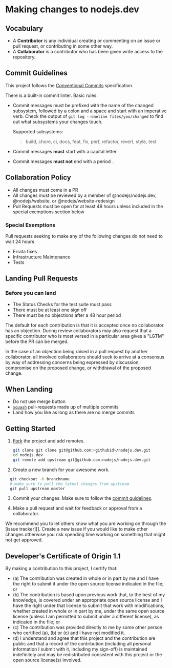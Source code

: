 # Making changes to nodejs.dev

## Vocabulary

- A **Contributor** is any individual creating or commenting on an issue or pull request,
  or contributing in some other way.
- A **Collaborator** is a contributor who has been given write access to the repository.

## Commit Guidelines

This project follows the [Conventional Commits][] specification.

There is a built-in commit linter. Basic rules:

* Commit messages must be prefixed with the name of the changed subsystem, followed by a colon and a space and start with an imperative verb. Check the output of `git log --oneline files/you/changed` to find out what subsystems your changes touch.

  Supported subsystems:

  > build, chore, ci, docs, feat, fix, perf, refactor, revert, style, test

* Commit messages **must** start with a capital letter
* Commit messages **must not** end with a period `.`

## Collaboration Policy

* All changes must come in a PR
* All changes must be reviewed by a member of @nodejs/nodejs.dev,
  @nodejs/website, or @nodejs/website-redesign
* Pull Requests must be open for at least 48 hours unless included in the special exemptions section below

### Special Exemptions

Pull requests seeking to make any of the following changes do not need to wait 24 hours

* Errata fixes
* Infrastructure Maintenance
* Tests

## Landing Pull Requests

### Before you can land

* The Status Checks for the test suite must pass
* There must be at least one sign off
* There must be no objections after a 48 hour period

The default for each contribution is that it is accepted once no collaborator has an objection. During review collaborators may also request that a specific contributor who is most versed in a particular area gives a "LGTM" before the PR can be merged.

In the case of an objection being raised in a pull request by another collaborator, all involved collaborators should seek to arrive at a consensus by way of addressing concerns being expressed by discussion, compromise on the proposed change, or withdrawal of the proposed change.

## When Landing

* Do not use merge button
* [`squash`][] pull-requests made up of multiple commits
* Land how you like as long as there are no merge commits

## Getting Started

1. [Fork](https://docs.github.com/en/github/getting-started-with-github/fork-a-repo) the project and add remotes.

   ```sh
   git clone git clone git@github.com:<githubid>/nodejs.dev.git
   cd nodejs.dev
   git remote add upstream git@github.com:nodejs/nodejs.dev.git
   ```

2. Create a new branch for your awesome work. 

  ```sh
    git checkout -b branchname
    # make sure to pull the latest changes from upstream
    git pull upstream master
  ```

3. Commit your changes. Make sure to follow the [commit guidelines][].

4. Make a pull request and wait for feedback or approval from a collaborator.

We recommend you to let others know what you are working on through the [issue tracker][]. Create a new issue if you would like to make other changes otherwise you risk spending time working on something that might not get approved. 

## Developer's Certificate of Origin 1.1

By making a contribution to this project, I certify that:

* (a) The contribution was created in whole or in part by me and I have the right to
  submit it under the open source license indicated in the file; or
* (b) The contribution is based upon previous work that, to the best of my knowledge,
  is covered under an appropriate open source license and I have the right under that
  license to submit that work with modifications, whether created in whole or in part
  by me, under the same open source license (unless I am permitted to submit under a
  different license), as indicated in the file; or
* (c) The contribution was provided directly to me by some other person who certified
  (a), (b) or (c) and I have not modified it.
* (d) I understand and agree that this project and the contribution are public and that
  a record of the contribution (including all personal information I submit with it,
  including my sign-off) is maintained indefinitely and may be redistributed consistent
  with this project or the open source license(s) involved.

[conventional commits]: https://www.conventionalcommits.org/
[`squash`]: https://help.github.com/en/articles/about-pull-request-merges#squash-and-merge-your-pull-request-commits
[issuetracker]: https://github.com/nodejs/nodejs.dev/issues
[commit guidelines]: #commit-guidelines
